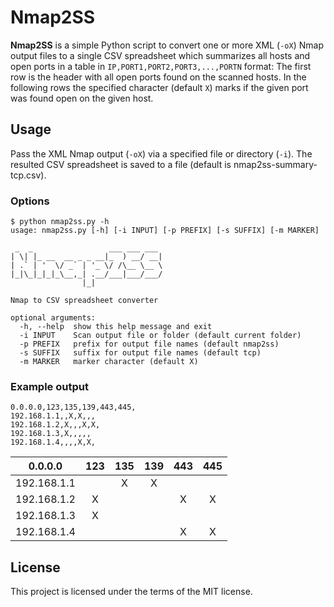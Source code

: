 Nmap2SS
=======

**Nmap2SS** is a simple Python script to convert one or more XML (`-oX`) Nmap output files to a single CSV spreadsheet which summarizes all hosts and open ports in a table in `IP,PORT1,PORT2,PORT3,...,PORTN` format: The first row is the header with all open ports found on the scanned hosts. In the following rows the specified character (default `X`) marks if the given port was found open on the given host.

## Usage

Pass the XML Nmap output (`-oX`) via a specified file or directory (`-i`). The resulted CSV spreadsheet is saved to a file (default is nmap2ss-summary-tcp.csv).

### Options
```
$ python nmap2ss.py -h
usage: nmap2ss.py [-h] [-i INPUT] [-p PREFIX] [-s SUFFIX] [-m MARKER]

 _  _                 ___ ___ ___
| \| |_ __  __ _ _ __|_  ) __/ __|
| .` | '  \/ _` | '_ \/ /\__ \__ \
|_|\_|_|_|_\__,_| .__/___|___/___/
                |_|

Nmap to CSV spreadsheet converter

optional arguments:
  -h, --help  show this help message and exit
  -i INPUT    Scan output file or folder (default current folder)
  -p PREFIX   prefix for output file names (default nmap2ss)
  -s SUFFIX   suffix for output file names (default tcp)
  -m MARKER   marker character (default X)
```

### Example output
```
0.0.0.0,123,135,139,443,445,
192.168.1.1,,X,X,,,
192.168.1.2,X,,,X,X,
192.168.1.3,X,,,,,
192.168.1.4,,,,X,X,
```
| 0.0.0.0     | 123 | 135 | 139 | 443 | 445 |
| ------------|:---:|:---:|:---:|:---:|:---:|
| 192.168.1.1 |     |  X  |  X  |     |     |
| 192.168.1.2 |  X  |     |     |  X  |  X  |
| 192.168.1.3 |  X  |     |     |     |     |
| 192.168.1.4 |     |     |     |  X  |  X  |

## License
This project is licensed under the terms of the MIT license.
